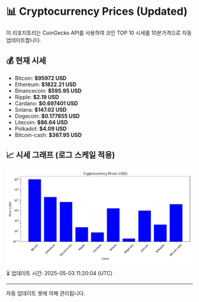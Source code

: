 
# 📊 Cryptocurrency Prices (Updated)

이 리포지토리는 CoinGecko API를 사용하여 코인 TOP 10 시세를 10분가격으로 자동 업데이트합니다.

## 💰 현재 시세
- Bitcoin: **$95972 USD**
- Ethereum: **$1822.21 USD**
- Binancecoin: **$595.95 USD**
- Ripple: **$2.19 USD**
- Cardano: **$0.697401 USD**
- Solana: **$147.02 USD**
- Dogecoin: **$0.177855 USD**
- Litecoin: **$86.64 USD**
- Polkadot: **$4.09 USD**
- Bitcoin-cash: **$367.95 USD**

## 📈 시세 그래프 (로그 스케일 적용)
![Crypto Prices](crypto_prices.png)

⏳ 업데이트 시간: 2025-05-03 11:20:04 (UTC)

---
자동 업데이트 봇에 의해 관리됩니다.
